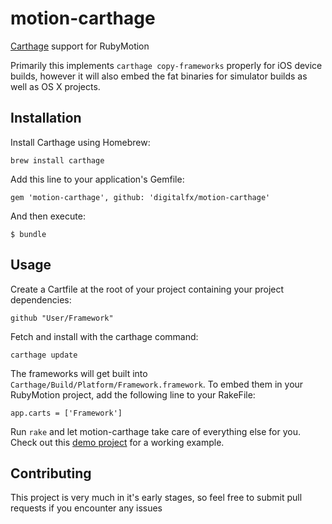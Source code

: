 # motion-carthage

[Carthage](https://github.com/Carthage/Carthage) support for RubyMotion

Primarily this implements `carthage copy-frameworks` properly for iOS device builds, however it will also embed the fat binaries for simulator builds as well as OS X projects.

## Installation

Install Carthage using Homebrew:

    brew install carthage

Add this line to your application's Gemfile:

    gem 'motion-carthage', github: 'digitalfx/motion-carthage'

And then execute:

    $ bundle

## Usage

Create a Cartfile at the root of your project containing your project dependencies:

    github "User/Framework"

Fetch and install with the carthage command:

    carthage update

The frameworks will get built into `Carthage/Build/Platform/Framework.framework`. To embed them in your RubyMotion project, add the following line to your RakeFile:

    app.carts = ['Framework']

Run `rake` and let motion-carthage take care of everything else for you. Check out this [demo project](https://github.com/pixlwave/CartTest) for a working example.

## Contributing

This project is very much in it's early stages, so feel free to submit pull requests if you encounter any issues
